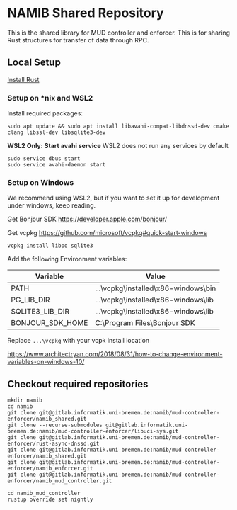 # NAMIB Shared Repository

This is the shared library for MUD controller and enforcer. This is for sharing Rust structures for transfer of data through RPC.

## Local Setup

[Install Rust](https://rustup.rs/)

### Setup on *nix and WSL2

Install required packages:
```
sudo apt update && sudo apt install libavahi-compat-libdnssd-dev cmake clang libssl-dev libsqlite3-dev
```

**WSL2 Only: Start avahi service**
WSL2 does not run any services by default
```
sudo service dbus start
sudo service avahi-daemon start
```

### Setup on Windows

We recommend using WSL2, but if you want to set it up for development under windows, keep reading.

Get Bonjour SDK <https://developer.apple.com/bonjour/>

Get vcpkg <https://github.com/microsoft/vcpkg#quick-start-windows>

```
vcpkg install libpq sqlite3
```

Add the following Environment variables: 

Variable | Value
--- | ---
 PATH | ...\vcpkg\installed\x86-windows\bin 
 PG_LIB_DIR | ...\vcpkg\installed\x86-windows\lib 
 SQLITE3_LIB_DIR | ...\vcpkg\installed\x86-windows\lib 
 BONJOUR_SDK_HOME | C:\Program Files\Bonjour SDK 

Replace `...\vcpkg` with your vcpk install location

<https://www.architectryan.com/2018/08/31/how-to-change-environment-variables-on-windows-10/>

## Checkout required repositories

```
mkdir namib
cd namib
git clone git@gitlab.informatik.uni-bremen.de:namib/mud-controller-enforcer/namib_shared.git
git clone --recurse-submodules git@gitlab.informatik.uni-bremen.de:namib/mud-controller-enforcer/libuci-sys.git
git clone git@gitlab.informatik.uni-bremen.de:namib/mud-controller-enforcer/rust-async-dnssd.git
git clone git@gitlab.informatik.uni-bremen.de:namib/mud-controller-enforcer/namib_shared.git
git clone git@gitlab.informatik.uni-bremen.de:namib/mud-controller-enforcer/namib_enforcer.git
git clone git@gitlab.informatik.uni-bremen.de:namib/mud-controller-enforcer/namib_mud_controller.git

cd namib_mud_controller
rustup override set nightly
```


